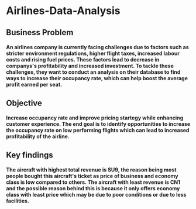 # Airlines-Data-Analysis
## Business Problem
#### An airlines company is currently facing challenges due to factors such as stricter environment regulations, higher flight taxes, increased labour costs and rising fuel prices. These factors lead to decrease in companys's profitability and increased investment. To tackle these challenges, they want to conduct an analysis on their database to find ways to increase their occupancy rate, which can help boost the average profit earned per seat.
## Objective 
#### Increase occupancy rate and improve pricing startegy while enhancing customer experience. The end goal is to identify opportunities to increase the occupancy rate on low performing flights which can lead to increased profitability of the airline.
## Key findings
#### The aircraft with highest total revenue is SU9, the reason being most people bought this aircraft's ticket as price of business and economy class is low compared to others. The aircraft with least revenue is CN1 and the possible reason behind this is because it only offers economy class with least price which may be due to poor conditions or due to less facilities.
